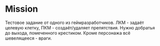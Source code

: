 # Mission
Тестовое задание от одного из геймразработчиков.
ЛКМ - задаёт целевую клетку, ПКМ - создаёт/удаляет препятствия. Нужно добратья до выхода, помеченного крестиком. Кроме персонажа
всё шевелящееся - враги.
